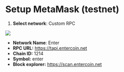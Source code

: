 # Setup MetaMask (testnet)

1. **Select network**: Custom RPC

![](https://docs.fantom.foundation/\~/files/v0/b/gitbook-28427.appspot.com/o/assets%2F-MKjpUMrhoyibSIWfRrl%2F-MN4ViwjjrQFQCH\_zLOt%2F-MN4WDrXAZ2bIaK\_O6HX%2Fmetamask0\_.jpg?alt=media\&token=cf7c2f4c-1181-4dfa-b55c-1f24d5f3a610)



* **Network Name**: Enter
* **RPC URL:** https://tapi.entercoin.net
* **Chain ID:** 1214
* **Symbol:** enter
* **Block explorer:** https://scan.entercoin.net

